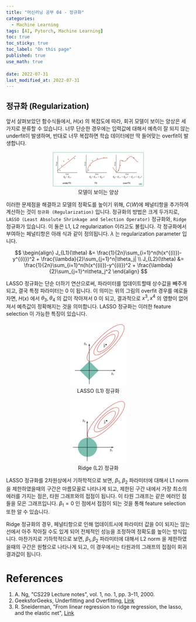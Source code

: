 ```yaml
---
title: "머신러닝 공부 04 - 정규화"
categories:
  - Machine Learning
tags: [AI, Pytorch, Machine Learning]
toc: true
toc_sticky: true
toc_label: "On this page"
published: true
use_math: true

date: 2022-07-31
last_modified_at: 2022-07-31
---
```


## 정규화 (Regularization)

앞서 살펴보았던 함수식들에서, $H(x)$ 의 복잡도에 따라, 회귀 모델이 보이는 양상은 세가지로 분류할 수 있습니다. 너무 단순한 경우에는 입력값에 대해서 예측이 잘 되지 않는 underfit이 발생하며, 반대로 너무 복잡하면 학습 데이터에만 딱 들어맞는 overfit이 발생합니다.

<center>
<figure style="width:50%"> <img src="/Images/Study/mlstudy/4/fits.png" />
<figcaption>모델이 보이는 양상</figcaption>
</figure>
</center>

이러한 문제점을 해결하고 모델의 정확도를 높이기 위해, $C(W)$에 페널티항을 추가하여 계산하는 것이 `정규화 (Regularization)` 입니다. 정규화의 방법은 크게 두가지로, `LASSO (Least Absolute Shrinkage and Selection Operator)` 정규화와, `Ridge` 정규화가 있습니다. 이 둘은 L1, L2 regularization 이라고도 불립니다. 각 정규화에서 부여하는 페널티항은 아래 식과 같이 정의됩니다. $\lambda$ 는 regularization parameter 입니다.

$$
\begin{align}
J_{L1}(\theta) &= \frac{1}{2n}\sum_{i=1}^n(h(x^{(i)})-y^{(i)})^2 + \frac{\lambda}{2}\sum_{j=1}^n|\theta_j| \\
J_{L2}(\theta) &= \frac{1}{2n}\sum_{i=1}^n(h(x^{(i)})-y^{(i)})^2 + \frac{\lambda}{2}\sum_{j=1}^n\theta_j^2
\end{align}
$$

LASSO 정규화는 단순 더하기 연산으로써, 파라미터를 업데이트할때 상수값을 빼주게 되고, 결국 특정 파라미터는 0 이 됩니다. 이 의미는 위의 그림의 overfit 경우를 예로들자면, $H(x)$ 에서 $\theta_3, \theta_4$ 의 값이 작아져서 0 이 되고, 결과적으로 $x^3, x^4$ 의 영향이 없어져서 예측값이 정확해지는 것을 의미합니다. LASSO 정규화는 이러한 feature selection 이 가능한 특징이 있습니다.

<center>
<figure style="width: 30%"> <img src="/Images/Study/mlstudy/4/lasso.jpg" alt="LASSO regularization" id="lasso"/>
<figcaption>LASSO (L1) 정규화</figcaption>
</figure>

<figure style="width: 30%"> <img src="/Images/Study/mlstudy/4/ridge.jpg" alt="Ridge regularization" id="ridge"/>
<figcaption>Ridge (L2) 정규화</figcaption>
</figure>
</center>

LASSO 정규화를 2차원상에서 기하학적으로 보면, $\beta_1, \beta_2$ 파라미터에 대해서  L1 norm 을 제한하였을때의 구간은 마름모꼴로 나타나게 되고, 제한된 구간 내에서 가장 최소의 에러를 가지는 점은, 타원 그래프와의 접점이 됩니다. 이 타원 그래프는 같은 에러인 점들을 모은 그래프입니다. $\beta_1=0$ 인 점에서 접점이 되는 것을 통해 feature selection 또한 알 수 있습니다.

Ridge 정규화의 경우, 페널티항으로 인해 업데이트시에 파라미터 값을 0이 되지는 않는 선에서 아주 작아질 수도 있게 되어 전체적인 성능을 조정하여 정확도를 높이는 방식입니다. 마찬가지로 기하학적으로 보면, $\beta_1, \beta_2$ 파라미터에 대해서 L2 norm 을 제한하였을때의 구간은 원형으로 나타나게 되고, 이 경우에서는 타원과의 그래프의 접점이 회귀 결과값이 됩니다. 

# References
1. A. Ng, "CS229 Lecture notes", vol. 1, no. 1, pp. 3–11, 2000.
2. GeeksforGeeks, Underfitting and Overfitting, [Link](https://www.geeksforgeeks.org/underfitting-and-overfitting-in-machine-learning/)
3. R. Sneiderman, "From linear regression to ridge regression, the lasso, and the elastic net", [Link](https://towardsdatascience.com/from-linear-regression-to-ridge-regression-the-lasso-and-the-elastic-net-4eaecaf5f7e6)